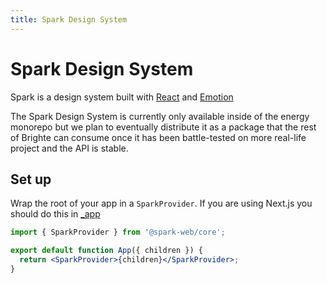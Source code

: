 ```yaml
---
title: Spark Design System
---
```


# Spark Design System

Spark is a design system built with [React](https://reactjs.org) and
[Emotion](https://emotion.sh/docs/introduction)

The Spark Design System is currently only available inside of the energy
monorepo but we plan to eventually distribute it as a package that the rest of
Brighte can consume once it has been battle-tested on more real-life project and
the API is stable.

## Set up

Wrap the root of your app in a `SparkProvider`. If you are using Next.js you
should do this in [\_app](https://nextjs.org/docs/advanced-features/custom-app)

```jsx
import { SparkProvider } from '@spark-web/core';

export default function App({ children }) {
  return <SparkProvider>{children}</SparkProvider>;
}
```
